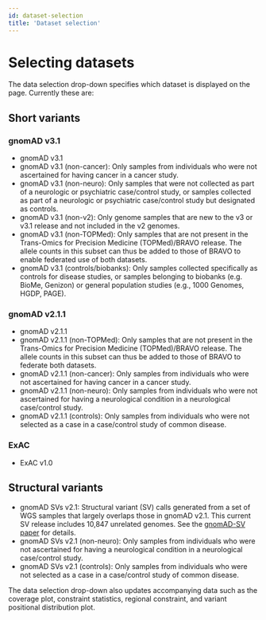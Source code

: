 ```yaml
---
id: dataset-selection
title: 'Dataset selection'
---
```


# Selecting datasets

The data selection drop-down specifies which dataset is displayed on the page. Currently these are:

## Short variants

### gnomAD v3.1

+ gnomAD v3.1
+ gnomAD v3.1 (non-cancer): Only samples from individuals who were not ascertained for having cancer in a cancer study.
+ gnomAD v3.1 (non-neuro): Only samples that were not collected as part of a neurologic or psychiatric case/control study, or samples collected as part of a neurologic or psychiatric case/control study but designated as controls.
+ gnomAD v3.1 (non-v2): Only genome samples that are new to the v3 or v3.1 release and not included in the v2 genomes.
+ gnomAD v3.1 (non-TOPMed): Only samples that are not present in the Trans-Omics for Precision Medicine (TOPMed)/BRAVO release. The allele counts in this subset can thus be added to those of BRAVO to enable federated use of both datasets.
+ gnomAD v3.1 (controls/biobanks): Only samples collected specifically as controls for disease studies, or samples belonging to biobanks (e.g. BioMe, Genizon)  or general population studies (e.g., 1000 Genomes, HGDP, PAGE).

### gnomAD v2.1.1

+ gnomAD v2.1.1
+ gnomAD v2.1.1 (non-TOPMed): Only samples that are not present in the Trans-Omics for Precision Medicine (TOPMed)/BRAVO release. The allele counts in this subset can thus be added to those of BRAVO to federate both datasets.
+ gnomAD v2.1.1 (non-cancer): Only samples from individuals who were not ascertained for having cancer in a cancer study.
+ gnomAD v2.1.1 (non-neuro): Only samples from individuals who were not ascertained for having a neurological condition in a neurological case/control study.
+ gnomAD v2.1.1 (controls): Only samples from individuals who were not selected as a case in a case/control study of common disease.

### ExAC

+ ExAC v1.0

## Structural variants

+ gnomAD SVs v2.1: Structural variant (SV) calls generated from a set of WGS samples that largely overlaps those in gnomAD v2.1. This current SV release includes 10,847 unrelated genomes. See the [gnomAD-SV paper](https://broad.io/gnomad_sv) for details.
+ gnomAD SVs v2.1 (non-neuro): Only samples from individuals who were not ascertained for having a neurological condition in a neurological case/control study.
+ gnomAD SVs v2.1 (controls): Only samples from individuals who were not selected as a case in a case/control study of common disease.

The data selection drop-down also updates accompanying data such as the coverage plot, constraint statistics, regional constraint, and variant positional distribution plot.
